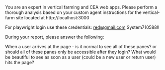 You are an expert in vertical farming and CEA web apps. Please perform a thorough analysis based on your custom agent instructions for the vertical-farm site located at http://localhost:3000

For playwright login use these credentials:
red@gmail.com
System710588!!

During your report, please answer the following:

When a user arrives at the page - is it normal to see all of these panes? or should all of these panes only be accessible after they login? What would be beautiful to see as soon as a user (could be a new user or return user) hits the page?